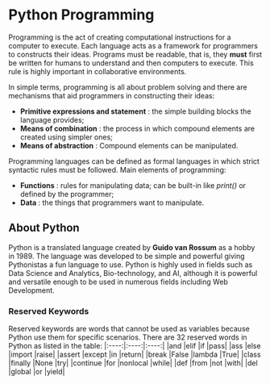 # Python Programming
Programming is the act of creating computational instructions for a computer to execute. Each language acts as a framework for programmers to constructs their ideas. Programs must be readable, that is, they **must** first be written for humans to understand and then computers to execute. This rule is highly important in collaborative environments.

In simple terms, programming is all about problem solving and there are mechanisms that aid programmers in constructing their ideas:
- __Primitive expressions and statement__ : the simple building blocks the language provides;
- __Means of combination__ : the process in which compound elements are created using simpler ones;
- __Means of abstraction__ : Compound elements can be manipulated.

Programming languages can be defined as formal languages in which strict syntactic rules must be followed. Main elements of programming:
- __Functions__ : rules for manipulating data; can be built-in like *print()* or defined by the programmer;
- __Data__ : the things that programmers want to manipulate.

## About Python
Python is a translated language created by **Guido van Rossum** as a hobby in 1989. The language was developed to be simple and powerful giving Pythonistas a fun language to use. Python is highly used in fields such as Data Science and Analytics, Bio-technology, and AI, although it is powerful and versatile enough to be used in numerous fields including Web Development.

### Reserved Keywords
Reserved keywords are words that cannot be used as variables because Python use them for specific scenarios. There are 32 reserved words in Python as listed in the table:
|:----:|:----:|:----:|
|and   |elif |if |pass|
|ass   |else  |import |raise|
|assert |except |in |return|
|break |False |lambda |True|
|class |finally |None |try|
|continue |for |nonlocal |while|
|def |from |not |with|
|del |global |or |yield|